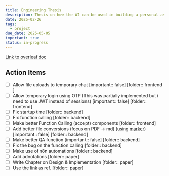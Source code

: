 ```yaml
---
title: Engineering Thesis
description: Thesis on how the AI can be used in building a personal assistant
date: 2025-02-26
tags:
  - project
due_date: 2025-05-05
important: true
status: in-progress
---
```


[Link to overleaf doc](https://www.overleaf.com/project/67700d7144fd0bf691e02b75)

## Action Items

- [ ] Allow file uploads to temporary chat [important:: false] [folder:: frontend ]
- [ ] Allow temporary login using OTP (This was partially implemented but i need to use JWT instead of sessions) [important:: false] [folder:: frontend]
- [ ] Fix startup time [folder:: backend]
- [ ] Fix function calling [folder:: backend]
- [ ] Make better Function Calling (accept) components [folder:: frontend]
- [ ] Add better file conversions (focus on PDF -> md) (using [marker](https://github.com/VikParuchuri/marker)) [important:: false] [folder:: backend]
- [ ] Make better QA function [important:: false] [folder:: backend]
- [ ] Fix the bug on the function calling [folder:: backend]
- [ ] Make use of n8n automations  [folder:: backend]
- [ ] Add adnotations [folder:: paper]
- [ ] Write Chapter on Design & Implementation [folder:: paper]
- [ ] Use the [link](https://arxiv.org/pdf/2502.21321) as ref. [folder:: paper]
